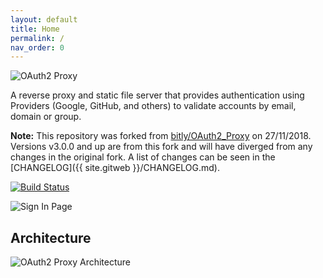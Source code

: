 ```yaml
---
layout: default
title: Home
permalink: /
nav_order: 0
---
```


![OAuth2 Proxy](/logos/OAuth2_Proxy_horizontal.svg)

A reverse proxy and static file server that provides authentication using Providers (Google, GitHub, and others)
to validate accounts by email, domain or group.

**Note:** This repository was forked from [bitly/OAuth2_Proxy](https://github.com/bitly/oauth2_proxy) on 27/11/2018.
Versions v3.0.0 and up are from this fork and will have diverged from any changes in the original fork.
A list of changes can be seen in the [CHANGELOG]({{ site.gitweb }}/CHANGELOG.md).

[![Build Status](https://secure.travis-ci.org/oauth2-proxy/oauth2-proxy.svg?branch=master)](http://travis-ci.org/oauth2-proxy/oauth2-proxy)

![Sign In Page](https://cloud.githubusercontent.com/assets/45028/4970624/7feb7dd8-6886-11e4-93e0-c9904af44ea8.png)

## Architecture

![OAuth2 Proxy Architecture](https://cloud.githubusercontent.com/assets/45028/8027702/bd040b7a-0d6a-11e5-85b9-f8d953d04f39.png)
